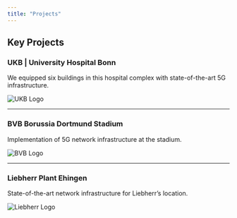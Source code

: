 ```yaml
---
title: "Projects"
---
```


## Key Projects

### UKB | University Hospital Bonn  
We equipped six buildings in this hospital complex with state-of-the-art 5G infrastructure.

![UKB Logo](images/ukb-logo.png)

---

### BVB Borussia Dortmund Stadium  

Implementation of 5G network infrastructure at the stadium.

![BVB Logo](images/bvb-logo.png)

---

### Liebherr Plant Ehingen  

State-of-the-art network infrastructure for Liebherr’s location.

![Liebherr Logo](images/liebherr-logo.png)
